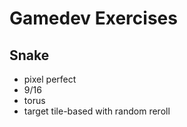 # Gamedev Exercises

## Snake

- pixel perfect
- 9/16
- torus
- target tile-based with random reroll

